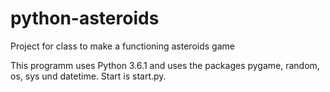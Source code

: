 # python-asteroids
Project for class to make a functioning asteroids game

This programm uses Python 3.6.1 and uses the packages pygame, random, os, sys und datetime. 
Start is start.py.
